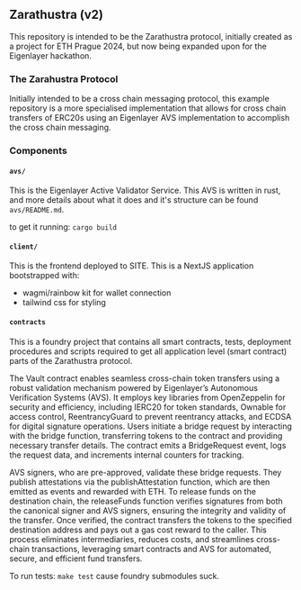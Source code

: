## Zarathustra (v2)

This repository is intended to be the Zarathustra protocol, initially created as a project for ETH Prague 2024, but now being expanded upon for the Eigenlayer hackathon.

### The Zarahustra Protocol

Initially intended to be a cross chain messaging protocol, this example repository is a more specialised implementation that allows for cross chain transfers of ERC20s using an Eigenlayer AVS implementation to accomplish the cross chain messaging.

### Components

#### `avs/`

This is the Eigenlayer Active Validator Service. This AVS is written in rust, and more details about what it does and it's structure can be found `avs/README.md`.

to get it running: `cargo build`

#### `client/`

This is the frontend deployed to SITE. This is a NextJS application bootstrapped with:

- wagmi/rainbow kit for wallet connection
- tailwind css for styling

#### `contracts`

This is a foundry project that contains all smart contracts, tests, deployment procedures and scripts required to get all application level (smart contract) parts of the Zarathustra protocol.

The Vault contract enables seamless cross-chain token transfers using a robust validation mechanism powered by Eigenlayer’s Autonomous Verification Systems (AVS). It employs key libraries from OpenZeppelin for security and efficiency, including IERC20 for token standards, Ownable for access control, ReentrancyGuard to prevent reentrancy attacks, and ECDSA for digital signature operations. Users initiate a bridge request by interacting with the bridge function, transferring tokens to the contract and providing necessary transfer details. The contract emits a BridgeRequest event, logs the request data, and increments internal counters for tracking.

AVS signers, who are pre-approved, validate these bridge requests. They publish attestations via the publishAttestation function, which are then emitted as events and rewarded with ETH. To release funds on the destination chain, the releaseFunds function verifies signatures from both the canonical signer and AVS signers, ensuring the integrity and validity of the transfer. Once verified, the contract transfers the tokens to the specified destination address and pays out a gas cost reward to the caller. This process eliminates intermediaries, reduces costs, and streamlines cross-chain transactions, leveraging smart contracts and AVS for automated, secure, and efficient fund transfers.

To run tests: `make test` cause foundry submodules suck.
